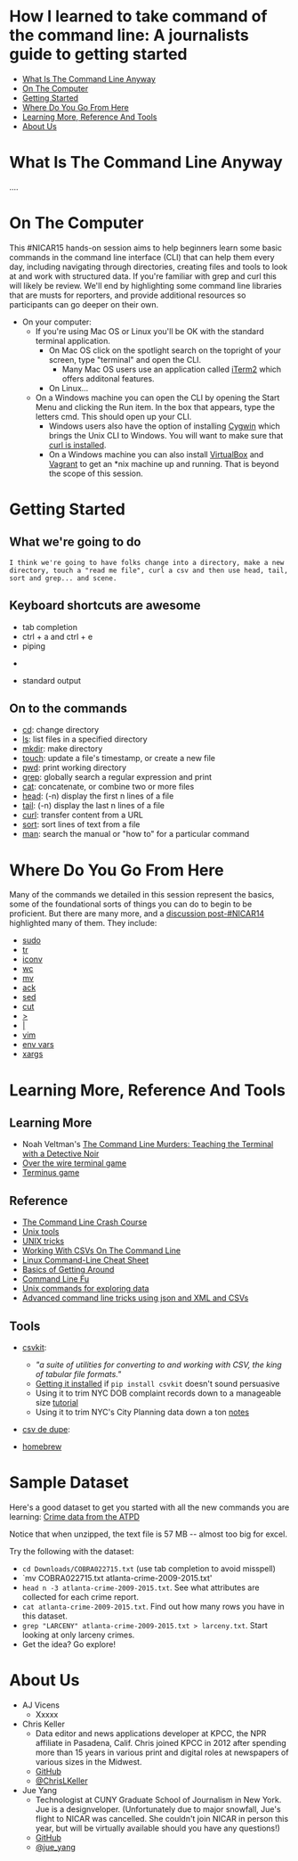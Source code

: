 How I learned to take command of the command line: A journalists guide to getting started
=========================================================================================

* [What Is The Command Line Anyway](#what-is-the-command-line-anyway)
* [On The Computer](#on-the-computer)
* [Getting Started](#getting-started)
* [Where Do You Go From Here](#where-do-you-go-from-here)
* [Learning More, Reference And Tools](#learning-more-reference-and-tools)
* [About Us](#about-us)


What Is The Command Line Anyway
===============================

....


On The Computer
===============

This #NICAR15 hands-on session aims to help beginners learn some basic commands in the command line interface (CLI) that can help them every day, including navigating through directories, creating files and tools to look at and work with structured data. If you're familiar with grep and curl this will likely be review. We'll end by highlighting some command line libraries that are musts for reporters, and provide additional resources so participants can go deeper on their own.

* On your computer:
	* If you're using Mac OS or Linux you'll be OK with the standard terminal application.
		* On Mac OS click on the spotlight search on the topright of your screen, type "terminal" and open the CLI.
			* Many Mac OS users use an application called [iTerm2](http://iterm2.com/) which offers additonal features.
		* On Linux...
	* On a Windows machine you can open the CLI by opening the Start Menu and clicking the Run item. In the box that appears, type the letters cmd. This should open up your CLI.
		* Windows users also have the option of installing [Cygwin](https://www.cygwin.com/) which brings the Unix CLI to Windows. You will want to make sure that [curl is installed](https://stackoverflow.com/questions/3647569/how-do-i-install-curl-on-cygwin).
		* On a Windows machine you can also install [VirtualBox](https://www.virtualbox.org/) and [Vagrant](https://www.vagrantup.com/) to get an *nix machine up and running. That is beyond the scope of this session.


Getting Started
===============

## What we're going to do

```I think we're going to have folks change into a directory, make a new directory, touch a "read me file", curl a csv and then use head, tail, sort and grep... and scene.```

## Keyboard shortcuts are awesome

* tab completion
* ctrl + a and ctrl + e
* piping
* >
* standard output

## On to the commands

* [cd](http://www.compciv.org/unix-tools/#cd): change directory
* [ls](http://www.compciv.org/unix-tools/#ls): list files in a specified directory
* [mkdir](http://www.compciv.org/unix-tools/#mkdir): make directory
* [touch](http://www.compciv.org/unix-tools/#touch): update a file's timestamp, or create a new file
* [pwd](http://www.compciv.org/unix-tools/#pwd): print working directory
* [grep](http://www.compciv.org/unix-tools/#grep): globally search a regular expression and print
* [cat](http://www.compciv.org/unix-tools/#cat): concatenate, or combine two or more files
* [head](http://www.compciv.org/unix-tools/#head): (-n) display the first n lines of a file
* [tail](http://www.compciv.org/unix-tools/#tail): (-n) display the last n lines of a file
* [curl](http://www.compciv.org/unix-tools/#curl): transfer content from a URL
* [sort](http://www.compciv.org/unix-tools/#sort): sort lines of text from a file
* [man](http://www.compciv.org/unix-tools/#man): search the manual or "how to" for a particular command

Where Do You Go From Here
=========================

Many of the commands we detailed in this session represent the basics, some of the foundational sorts of things you can do to begin to be proficient. But there are many more, and a [discussion post-#NICAR14](https://twitter.com/mikejcorey/status/440159788979077121) highlighted many of them. They include:

* [sudo](https://xkcd.com/149/)
* [tr](http://www.compciv.org/unix-tools/#tr)
* [iconv](https://en.wikipedia.org/wiki/Iconv)
* [wc](http://www.compciv.org/unix-tools/#wc)
* [mv](http://www.compciv.org/unix-tools/#mv)
* [ack](http://beyondgrep.com/)
* [sed](http://www.grymoire.com/Unix/sed.html)
* [cut](http://www.thegeekstuff.com/2013/06/cut-command-examples/)
* [\>](http://cli.learncodethehardway.org/book/ex15.html)
* [|](http://cli.learncodethehardway.org/book/ex15.html)
* [vim](http://www.vim.org/)
* [env vars](http://cli.learncodethehardway.org/book/ex21.html)
* [xargs](https://en.wikipedia.org/wiki/Xargs)

Learning More, Reference And Tools
==================================

## Learning More

* Noah Veltman's [The Command Line Murders: Teaching the Terminal with a Detective Noir](http://veltman.tumblr.com/post/65613277843/the-command-line-murders-teaching-the-terminal-with-a)
* [Over the wire terminal game](http://overthewire.org/wargames/bandit/bandit0.html)
* [Terminus game](http://web.mit.edu/mprat/Public/web/Terminus/Web/main.html)

## Reference

* [The Command Line Crash Course](http://cli.learncodethehardway.org/book/)
* [Unix tools](http://www.compciv.org/unix-tools/)
* [UNIX tricks](http://cfenollosa.com/misc/tricks.txt)
* [Working With CSVs On The Command Line](http://bconnelly.net/working-with-csvs-on-the-command-line/)
* [Linux Command-Line Cheat Sheet](http://www.computerworld.com/s/article/print/9030259/Linux_Command_Line_Cheat_Sheet)
* [Basics of Getting Around](https://github.com/amandabee/cunyjdata/blob/master/assignments/commandline.md)
* [Command Line Fu](http://www.commandlinefu.com/commands/browse/sort-by-votes)
* [Unix commands for exploring data](http://datavu.blogspot.com/2014/08/useful-unix-commands-for-exploring-data.html)
* [Advanced command line tricks using json and XML and CSVs](http://jeroenjanssens.com/2013/09/19/seven-command-line-tools-for-data-science.html)

## Tools

* [csvkit](http://csvkit.readthedocs.org/en/latest/index.html):
	* *"a suite of utilities for converting to and working with CSV, the king of tabular file formats."*
	* [Getting it installed](https://github.com/amandabee/cunyjdata/wiki/Tutorial:-Installing-CSVKit) if `pip install csvkit` doesn't sound persuasive
	* Using it to trim NYC DOB complaint records down to a manageable size [tutorial](https://github.com/amandabee/cunyjdata/wiki/Tutorial:-CSVkit)
	* Using it to trim NYC's City Planning data down a ton [notes](https://github.com/amandabee/cunyjdata/blob/master/lecture%20notes/csvkit.md)

* [csv de dupe](https://github.com/datamade/csvdedupe):
* [homebrew](http://brew.sh/)

Sample Dataset
==============

Here's a good dataset to get you started with all the new commands you are learning: [Crime data from the ATPD](http://www.atlantapd.org/pdf/crime-data-downloads/D4314587-D61E-4B4F-9C4C-7CBA29B334F5.zip)

Notice that when unzipped, the text file is 57 MB -- almost too big for excel.

Try the following with the dataset:

- `cd Downloads/COBRA022715.txt` (use tab completion to avoid misspell)
- `mv COBRA022715.txt atlanta-crime-2009-2015.txt'
- `head n -3 atlanta-crime-2009-2015.txt`. See what attributes are collected for each crime report.
- `cat atlanta-crime-2009-2015.txt`. Find out how many rows you have in this dataset.
- `grep "LARCENY" atlanta-crime-2009-2015.txt > larceny.txt`. Start looking at only larceny crimes.
- Get the idea? Go explore!

About Us
========

* AJ Vicens
	* Xxxxx
* Chris Keller
	* Data editor and news applications developer at KPCC, the NPR affiliate in Pasadena, Calif. Chris joined KPCC in 2012 after spending more than 15 years in various print and digital roles at newspapers of various sizes in the Midwest.
	* [GitHub](https://github.com/chrislkeller)
	* [@ChrisLKeller](https://twitter.com/chrislkeller)
* Jue Yang
    * Technologist at CUNY Graduate School of Journalism in New York. Jue is a designveloper. (Unfortunately due to major snowfall, Jue's flight to NICAR was cancelled. She couldn't join NICAR in person this year, but will be virtually available should you have any questions!)
    * [GitHub](https://github.com/jueyang)
    * [@jue_yang](https://twitter.com/jue_yang)
